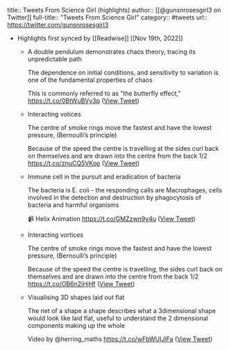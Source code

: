 title:: Tweets From Science Girl (highlights)
author:: [[@gunsnrosesgirl3 on Twitter]]
full-title:: "Tweets From Science Girl"
category:: #tweets
url:: https://twitter.com/gunsnrosesgirl3

- Highlights first synced by [[Readwise]] [[Nov 19th, 2022]]
	- A double pendulum demonstrates chaos theory, tracing its unpredictable path 
	  
	  The dependence on initial conditions, and sensitivity to variation is one of the fundamental properties of chaos 
	  
	  This is commonly referred to as "the butterfly effect,"
	  https://t.co/0BtWuBVy3p ([View Tweet](https://twitter.com/gunsnrosesgirl3/status/1515735824305958913))
	- Interacting votices 
	  
	  The centre of smoke rings move the fastest and have the lowest pressure, (Bernoulli’s principle)
	  
	  Because of the speed the centre is travelling at the sides curl back on themselves and are drawn into the centre from the back  1/2 
	  https://t.co/znuCQ5VKop ([View Tweet](https://twitter.com/gunsnrosesgirl3/status/1547304871753400321))
	- Immune cell in the pursuit and eradication of bacteria 
	  
	  The bacteria is E. coli - the responding calls are Macrophages, cells involved in the detection and destruction by phagocytosis of bacteria and harmful organisms 
	  
	  📹 Helix Animation
	  https://t.co/GMZzwn9y4u ([View Tweet](https://twitter.com/gunsnrosesgirl3/status/1560983820895141888))
	- Interacting vortices 
	  
	  The centre of smoke rings move the fastest and have the lowest pressure, (Bernoulli’s principle)
	  
	  Because of the speed the centre is travelling, the sides curl back on themselves and are drawn into the centre from the back  1/2 
	  https://t.co/OB6n2iHjHf ([View Tweet](https://twitter.com/gunsnrosesgirl3/status/1567073787266433024))
	- Visualising 3D shapes laid out flat
	  
	  The net of a shape a shape describes what a 3dimensional shape would look like laid flat, useful to understand the 2 dimensional components making up the whole 
	  
	  Video by @herring_maths 
	  https://t.co/wFbWUIJlFa ([View Tweet](https://twitter.com/gunsnrosesgirl3/status/1569367510465802241))